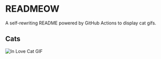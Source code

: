 # READMEOW

A self-rewriting README powered by GitHub Actions to display cat gifs.

## Cats

![In Love Cat GIF](https://media4.giphy.com/media/MDJ9IbxxvDUQM/200.gif?cid=9acd02day0phk6wb3c08cy01u7fk4v978tfw2jb7izzvolhu&ep=v1_gifs_search&rid=200.gif&ct=g)
